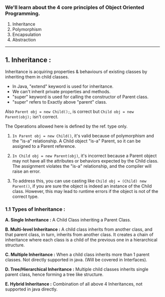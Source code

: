 ### We'll learn about the 4 core principles of Object Oriented Programming.

1. Inheritance
2. Polymorphism
3. Encapsulation
4. Abstraction
___

## 1. **Inheritance :**
Inheritance is acquiring properties & behaviours of existing classes by inheriting them in child classes.

* In Java, "extend" keyword is used for inheritance.
* We can't inherit private properties and methods.
* "super" keyword is used for calling the constructor of Parent class.
* "super" refers to Exactly above "parent" class.


Also `Parent obj = new Child();`, is correct but `Child obj = new Parent(obj);` isn't correct. 

The Operations allowed here is defined by the ref. type only.

1. `In Parent obj = new Child()`, it's valid because of polymorphism and 
   the "is-a" relationship. A Child object "is-a" Parent, so it can be assigned to a Parent reference.

2. `In Child obj = new Parent(obj)`, it's incorrect because a Parent 
   object may not have all the attributes or behaviors expected by the Child class. The assignment violates the "is-a" relationship, and the compiler will raise an error.

3. To address this, you can use casting like `Child obj = (Child) new 
   Parent()`, if you are sure the object is indeed an instance of the Child class. However, this may lead to runtime errors if the object is not of the correct type.

### **1.1 Types of Inheritance :** 
   **A. Single Inheritance :**  A Child Class inheriting a Parent Class.

   **B. Multi-level Inheritance :** A child class inherits from another class, and that parent class, in turn, inherits from another class. It creates a chain of inheritance where each class is a child of the previous one in a hierarchical structure.

   **C. Multiple Inheritance :** When a child class inherits more than 1 parent classes. Not directly supported in java. (Will be covered in Interfaces).

   **D. Tree/Hierarchical Inheritance :** Multiple child classes inherits single parent class, hence forming a tree like structure.

   **E. Hybrid Inheritance :**  Combination of all above 4 Inheritances, not supported in java directly.